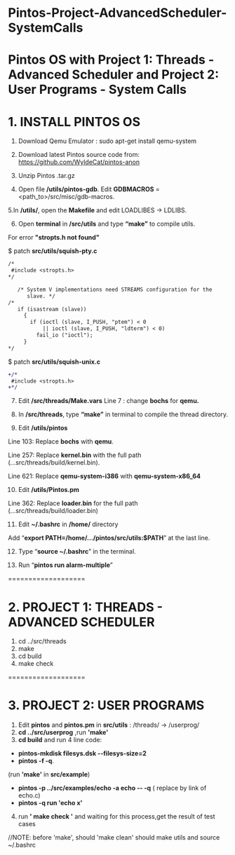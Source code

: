 # Pintos-Project-AdvancedScheduler-SystemCalls
Pintos OS with Project 1: Threads - Advanced Scheduler and Project 2: User Programs - System Calls
===================
# 1. INSTALL PINTOS OS
1. Download Qemu Emulator :
sudo apt-get install qemu-system
2. Download latest Pintos source code from:
https://github.com/WyldeCat/pintos-anon

3. Unzip Pintos .tar.gz

4. Open file **/utils/pintos-gdb**. 
Edit **GDBMACROS** = <path_to>/src/misc/gdb-macros.

5.In **/utils/**, open the **Makefile** and edit LOADLIBES -> LDLIBS.

6. Open **terminal** in **/src/utils** and type **“make”** to compile utils.

For error **"stropts.h not found"**

$ patch **src/utils/squish-pty.c**
```diff
/*
 #include <stropts.h>
*/

   /* System V implementations need STREAMS configuration for the
      slave. */
/*
   if (isastream (slave))
     {
       if (ioctl (slave, I_PUSH, "ptem") < 0
           || ioctl (slave, I_PUSH, "ldterm") < 0)
         fail_io ("ioctl");
     }
*/
```  
$ patch **src/utils/squish-unix.c**
```diff
+/*
 #include <stropts.h>
+*/
```
7. Edit **/src/threads/Make.vars**
Line 7 : change **bochs** for **qemu.**

8. In **/src/threads**, type **“make”** in terminal to compile the thread
directory.

9. Edit **/utils/pintos**

Line 103: Replace **bochs** with **qemu**.

Line 257: Replace **kernel.bin** with the full path (...src/threads/build/kernel.bin).

Line 621: Replace **qemu-system-i386** with **qemu-system-x86_64**

10. Edit **/utils/Pintos.pm**

Line 362: Replace **loader.bin** for the full path (...src/threads/build/loader.bin)

11. Edit **~/.bashrc** in **/home/** directory

Add “**export PATH=/home/…/pintos/src/utils:$PATH**” at the last line.

12. Type “**source ~/.bashrc**” in the terminal.
    
13. Run “**pintos run alarm-multiple**”

===================
# 2. PROJECT 1: THREADS - ADVANCED SCHEDULER
1. cd ../src/threads
2. make
3. cd build
4. make check
   
===================
# 3. PROJECT 2: USER PROGRAMS

1. Edit **pintos** and **pintos.pm** in **src/utils** : /threads/ -> /userprog/
2. **cd ../src/userprog** ,run **'make'**
3. **cd build** and run 4 line code:
- **pintos-mkdisk filesys.dsk --filesys-size=2**
- **pintos -f -q**.

 (run **'make'** in **src/example**)
 
- **pintos -p ../src/examples/echo -a echo -- -q** ( replace by link of echo.c)
- **pintos -q run 'echo x'**
4. run **' make check '** and waiting for this process,get the result of test cases

//NOTE: 
before 'make', should 'make clean'
should make utils and source ~/.bashrc
